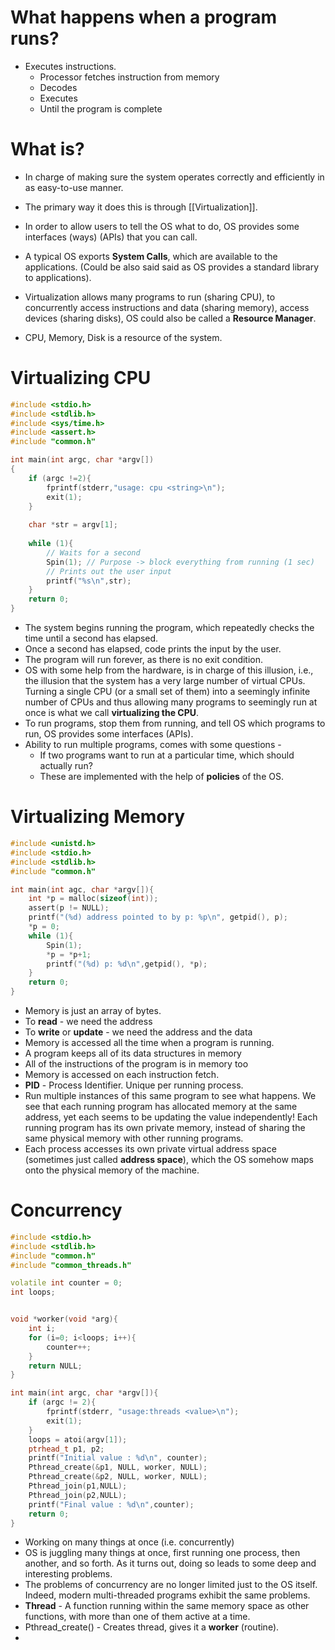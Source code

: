 
# What happens when a program runs?

- Executes instructions.
	- Processor fetches instruction from memory
	- Decodes
	- Executes
	- Until the program is complete

# What is?

- In charge of making sure the system operates correctly and efficiently in as easy-to-use manner.

- The primary way it does this is through [[Virtualization]].

- In order to allow users to tell the OS what to do, OS provides some interfaces (ways) (APIs) that you can call.

- A typical OS exports **System Calls**, which are available to the applications. (Could be also said said as OS provides a standard library to applications).

- Virtualization allows many programs to run (sharing CPU), to concurrently access instructions and data (sharing memory), access devices (sharing disks), OS could also be called a **Resource Manager**.

- CPU, Memory, Disk is a resource of the system.

# Virtualizing CPU

```c
#include <stdio.h>
#include <stdlib.h>
#include <sys/time.h>
#include <assert.h>
#include "common.h"

int main(int argc, char *argv[])
{
	if (argc !=2){
		fprintf(stderr,"usage: cpu <string>\n");
		exit(1);
	}
	
	char *str = argv[1];
	
	while (1){
		// Waits for a second
		Spin(1); // Purpose -> block everything from running (1 sec)
		// Prints out the user input
		printf("%s\n",str);
	}
	return 0;
}
```

- The system begins running the program, which repeatedly checks the time until a second has elapsed.
- Once a second has elapsed, code prints the input by the user.
- The program will run forever, as there is no exit condition.
- OS with some help from the hardware, is in charge of this illusion, i.e., the illusion that the system has a very large number of virtual CPUs. Turning a single CPU (or a small set of them) into a seemingly infinite number of CPUs and thus allowing many programs to seemingly run at once is what we call **virtualizing the CPU**.
- To run programs, stop them from running, and tell OS which programs to run, OS provides some interfaces (APIs).
- Ability to run multiple programs, comes with some questions - 
	- If two programs want to run at a particular time, which should actually run?
	- These are implemented with the help of **policies** of the OS.


# Virtualizing Memory

```c
#include <unistd.h>
#include <stdio.h>
#include <stdlib.h>
#include "common.h"

int main(int agc, char *argv[]){
	int *p = malloc(sizeof(int));
	assert(p != NULL);
	printf("(%d) address pointed to by p: %p\n", getpid(), p);
	*p = 0;
	while (1){
		Spin(1);
		*p = *p+1;
		printf("(%d) p: %d\n",getpid(), *p);
	}
	return 0;
}
```

- Memory is just an array of bytes.
- To **read** - we need the address
- To **write** or **update** - we need the address and the data
- Memory is accessed all the time when a program is running.
- A program keeps all of its data structures in memory
- All of the instructions of the program is in memory too
- Memory is accessed on each instruction fetch.
- **PID** - Process Identifier. Unique per running process.
- Run multiple instances of this same program to see what happens. We see that each running program has allocated memory at the same address, yet each seems to be updating the value independently! Each running program has its own private memory, instead of sharing the same physical memory with other running programs.
- Each process accesses its own private virtual address space (sometimes just called **address space**), which the OS somehow maps onto the physical memory of the machine.

# Concurrency

```cpp
#include <stdio.h>
#include <stdlib.h>
#include "common.h"
#include "common_threads.h"

volatile int counter = 0;
int loops;


void *worker(void *arg){
	int i;
	for (i=0; i<loops; i++){
		counter++;
	}
	return NULL;
}

int main(int argc, char *argv[]){
	if (argc != 2){
		fprintf(stderr, "usage:threads <value>\n");
		exit(1);
	}
	loops = atoi(argv[1]);
	ptrhead_t p1, p2;
	printf("Initial value : %d\n", counter);
	Pthread_create(&p1, NULL, worker, NULL);
	Pthread_create(&p2, NULL, worker, NULL);
	Pthread_join(p1,NULL);
	Pthread_join(p2,NULL);
	printf("Final value : %d\n",counter);
	return 0;
}
```

- Working on many things at once (i.e. concurrently)
- OS is juggling many things at once, first running one process, then another, and so forth. As it turns out, doing so leads to some deep and interesting problems.
- The problems of concurrency are no longer limited just to the OS itself. Indeed, modern multi-threaded programs exhibit the same problems.
- **Thread** - A function running within the same memory space as other functions, with more than one of them active at a time.
- Pthread_create() - Creates thread, gives it a **worker** (routine).
- 
